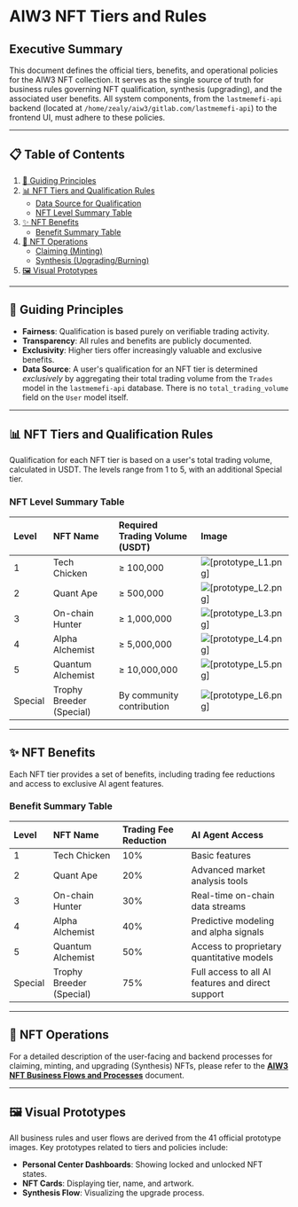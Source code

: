 # AIW3 NFT Tiers and Rules

## Executive Summary

This document defines the official tiers, benefits, and operational policies for the AIW3 NFT collection. It serves as the single source of truth for business rules governing NFT qualification, synthesis (upgrading), and the associated user benefits. All system components, from the `lastmemefi-api` backend (located at `/home/zealy/aiw3/gitlab.com/lastmemefi-api`) to the frontend UI, must adhere to these policies.

---

## 📋 Table of Contents

1.  [📜 Guiding Principles](#-guiding-principles)
2.  [📊 NFT Tiers and Qualification Rules](#-nft-tiers-and-qualification-rules)
    -   [Data Source for Qualification](#data-source-for-qualification)
    -   [NFT Level Summary Table](#nft-level-summary-table)
3.  [✨ NFT Benefits](#-nft-benefits)
    -   [Benefit Summary Table](#benefit-summary-table)
4.  [🔄 NFT Operations](#-nft-operations)
    -   [Claiming (Minting)](#claiming-minting)
    -   [Synthesis (Upgrading/Burning)](#synthesis-upgradingburning)
5.  [🖼️ Visual Prototypes](#️-visual-prototypes)

---

## 📜 Guiding Principles

-   **Fairness**: Qualification is based purely on verifiable trading activity.
-   **Transparency**: All rules and benefits are publicly documented.
-   **Exclusivity**: Higher tiers offer increasingly valuable and exclusive benefits.
-   **Data Source**: A user's qualification for an NFT tier is determined *exclusively* by aggregating their total trading volume from the `Trades` model in the `lastmemefi-api` database. There is no `total_trading_volume` field on the `User` model itself.

---

## 📊 NFT Tiers and Qualification Rules

Qualification for each NFT tier is based on a user's total trading volume, calculated in USDT. The levels range from 1 to 5, with an additional Special tier.

### NFT Level Summary Table

| Level | NFT Name              | Required Trading Volume (USDT) | Image                                                                                              |
|:------|:----------------------|:-------------------------------|:---------------------------------------------------------------------------------------------------|
| 1     | Tech Chicken          | ≥ 100,000                      | ![[prototype_L1.png]](../aiw3-prototypes/L1_Tech_Chicken_NFT_Card_and_Personal_Center_Dashboard.png)  |
| 2     | Quant Ape             | ≥ 500,000                      | ![[prototype_L2.png]](../aiw3-prototypes/L2_Quant_Ape_NFT_Card_and_Personal_Center_Dashboard.png)      |
| 3     | On-chain Hunter       | ≥ 1,000,000                    | ![[prototype_L3.png]](../aiw3-prototypes/L3_On-chain_Hunter_NFT_Card_and_Personal_Center_Dashboard.png) |
| 4     | Alpha Alchemist       | ≥ 5,000,000                    | ![[prototype_L4.png]](../aiw3-prototypes/L4_Alpha_Alchemist_NFT_Card_and_Personal_Center_Dashboard.png) |
| 5     | Quantum Alchemist     | ≥ 10,000,000                   | ![[prototype_L5.png]](../aiw3-prototypes/L5_Quantum_Alchemist_NFT_Card_and_Personal_Center_Dashboard.png)|
| Special | Trophy Breeder (Special) | By community contribution      | ![[prototype_L6.png]](../aiw3-prototypes/L6_Trophy_Breeder_NFT_Card_and_Personal_Center_Dashboard.png) |

---

## ✨ NFT Benefits

Each NFT tier provides a set of benefits, including trading fee reductions and access to exclusive AI agent features.

### Benefit Summary Table

| Level | NFT Name              | Trading Fee Reduction | AI Agent Access                                   |
|:------|:----------------------|:----------------------|:--------------------------------------------------|
| 1     | Tech Chicken          | 10%                   | Basic features                                    |
| 2     | Quant Ape             | 20%                   | Advanced market analysis tools                    |
| 3     | On-chain Hunter       | 30%                   | Real-time on-chain data streams                   |
| 4     | Alpha Alchemist       | 40%                   | Predictive modeling and alpha signals             |
| 5     | Quantum Alchemist     | 50%                   | Access to proprietary quantitative models         |
| Special | Trophy Breeder (Special) | 75%                   | Full access to all AI features and direct support |

---

## 🔄 NFT Operations

For a detailed description of the user-facing and backend processes for claiming, minting, and upgrading (Synthesis) NFTs, please refer to the **[AIW3 NFT Business Flows and Processes](./AIW3-NFT-Business-Flows-and-Processes.md)** document.

---

## 🖼️ Visual Prototypes

All business rules and user flows are derived from the 41 official prototype images. Key prototypes related to tiers and policies include:

-   **Personal Center Dashboards**: Showing locked and unlocked NFT states.
-   **NFT Cards**: Displaying tier, name, and artwork.
-   **Synthesis Flow**: Visualizing the upgrade process.
